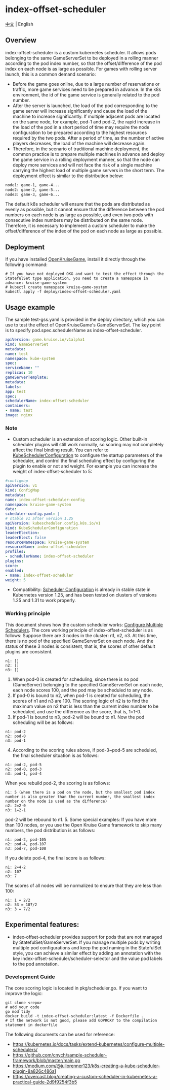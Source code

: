 # index-offset-scheduler

[中文](./docs/en/README.md) | English

## Overview
index-offset-scheduler is a custom kubernetes scheduler. It allows pods belonging to the same GameServerSet to be deployed in a rolling manner according to the pod index number, so that the offset/difference of the pod index on each node is as large as possible.
For games with rolling server launch, this is a common demand scenario:
- Before the game goes online, due to a large number of reservations or traffic, more game services need to be prepared in advance. In the k8s environment, the id of the game service
  is generally related to the pod number.
- After the server is launched, the load of the pod corresponding to the game server will increase significantly and cause the load of the machine to increase significantly. If multiple adjacent pods are located on the same node,
  for example, pod-1 and pod-2, the rapid increase in the load of the pod in a short period of time may require the node configuration to be prepared according to the highest resources required by the two pods. After a period of time, as the number of active players decreases, the load of the machine will decrease again.
- Therefore, in the scenario of traditional machine deployment, the common practice is to prepare multiple machines in advance and deploy the game service in a rolling deployment manner, so that the node can deploy more services and will not face the risk of a single machine carrying the highest load of multiple game servers in the short term. The deployment effect is similar to the distribution below:
```txt
node1: game-1, game-4...
node2: game-2, game-5...
node3: game-3, game-6...
```
The default k8s scheduler will ensure that the pods are distributed as evenly as possible, but it cannot ensure that the difference between the pod numbers on each node is as large as possible, and even two pods with consecutive index numbers may be distributed on the same node.
Therefore, it is necessary to implement a custom scheduler to make the offset/difference of the index of the pod on each node as large as possible.

## Deployment
If you have installed [OpenKruiseGame](https://openkruise.io/zh/kruisegame/introduction/), install it directly through the following command:
```
# If you have not deployed OKG and want to test the effect through the StatefulSet type application, you need to create a namespace in advance: kruise-game-system
# kubectl create namespace kruise-game-system
kubectl apply -f deploy/index-offset-scheduler.yaml
```

## Usage example
The sample test-gss.yaml is provided in the deploy directory, which you can use to test the effect of OpenKruiseGame's GameServerSet.
The key point is to specify pod.spec.schedulerName as index-offset-scheduler.
```yaml
apiVersion: game.kruise.io/v1alpha1
kind: GameServerSet
metadata:
name: test
namespace: kube-system
spec:
serviceName: ""
replicas: 10
gameServerTemplate:
metadata:
labels:
app: test
spec:
schedulerName: index-offset-scheduler
containers:
- name: test
image: nginx
```
### Note
- Custom scheduler is an extension of scoring logic. Other built-in scheduler plugins will still work normally, so scoring may not completely affect the final binding result. You can refer to
  [KubeSchedulerConfiguration](https://kubernetes.io/zh-cn/docs/reference/scheduling/config/) to configure the startup parameters of the scheduler, and control the final scheduling effect by configuring the plugin
  to enable or not and weight. For example you can increase the weight of index-offset-scheduler to 5:
 ```yaml
 #configmap
 apiVersion: v1
 kind: ConfigMap
 metadata:
 name: index-offset-scheduler-config
 namespace: kruise-game-system
 data:
 scheduler-config.yaml: |
 # stable v1 after version 1.25
 apiVersion: kubescheduler.config.k8s.io/v1
 kind: KubeSchedulerConfiguration
 leaderElection:
 leaderElect: false
 resourceNamespace: kruise-game-system
 resourceName: index-offset-scheduler
 profiles:
 - schedulerName: index-offset-scheduler
 plugins:
 score:
 enabled:
 - name: index-offset-scheduler
 weight: 5
 ```
- Compatibility: [Scheduler Configuration](https://kubernetes.io/docs/reference/scheduling/config/) is already in stable state in Kubernetes version 1.25, and has been tested on clusters of versions 1.25 and 1.31 to work properly.

### Working principle
This document shows how the custom scheduler works: [Configure Multiple Schedulers](https://kubernetes.io/docs/tasks/extend-kubernetes/configure-multiple-schedulers/).
The core working principle of index-offset-scheduler is as follows:
Suppose there are 3 nodes in the cluster: n1, n2, n3. At this time, there is no pod of the specified GameServerSet on each node. And the status of these 3 nodes is consistent, that is, the scores of other default plugins are consistent.
```
n1: []
n2: []
n3: []
````
1. When pod-0 is created for scheduling, since there is no pod (GameServer) belonging to the specified GameServerSet on each node,
   each node scores 100, and the pod may be scheduled to any node.
2. If pod-0 is bound to n2, when pod-1 is created for scheduling, the scores of n1 and n3 are 100. The scoring logic of n2 is to find the maximum value on n2 that is less than the current index number to be scheduled, and use the difference as the score,
   that is, 1=1-0.
3. If pod-1 is bound to n3, pod-2 will be bound to n1. Now the pod scheduling will be as follows:
```
n1: pod-2
n2: pod-0
n3: pod-1
```
4. According to the scoring rules above, if pod-3~pod-5 are scheduled, the final scheduler situation is as follows:
```
n1: pod-2, pod-5
n2: pod-0, pod-3
n3: pod-1, pod-4
```
When you rebuild pod-2, the scoring is as follows:
```
n1: 5 (when there is a pod on the node, but the smallest pod index number is also greater than the current number, the smallest index number on the node is used as the difference)
n2: 2=2-0
n3: 1=2-1
```
pod-2 will be rebound to n1.
5. Some special examples: If you have more than 100 nodes, or you use the Open Kruise Game framework to skip many numbers, the pod distribution is as follows:
```
n1: pod-2, pod-105
n2: pod-4, pod-107
n3: pod-7, pod-108
```
If you delete pod-4, the final score is as follows:
```
n1: 2=4-2
n2: 107
n3: 7
```
The scores of all nodes will be normalized to ensure that they are less than 100:
```
n1: 1 = 2/2
n2: 53 = 107/2
n3: 3 = 7/2
```
## Experimental features:
- index-offset-scheduler provides support for pods that are not managed by StatefulSet/GameServerSet. If you manage multiple pods by writing multiple pod configurations and keep the pod naming in the StatefulSet style, you can achieve a similar effect by adding an annotation with the key index-offset-scheduler/scheduler-selector and the value pod labels to the pod annotation.

### Development Guide
The core scoring logic is located in pkg/scheduler.go. If you want to improve the logic:
```
git clone <repo>
# add your code
go mod tidy
docker build -t index-offset-scheduler:latest -f Dockerfile .
# If the network is not good, please add GOPROXY to the compilation statement in dockerfile
```
The following documents can be used for reference:
- https://kubernetes.io/docs/tasks/extend-kubernetes/configure-multiple-schedulers/
- https://github.com/cnych/sample-scheduler-framework/blob/master/main.go
- https://medium.com/@juliorenner123/k8s-creating-a-kube-scheduler-plugin-8a826c486a1
- https://overcast.blog/creating-a-custom-scheduler-in-kubernetes-a-practical-guide-2d9f9254f3b5